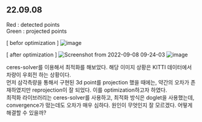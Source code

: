 ## 22.09.08

Red : detected points  
Green : projected points  

[ befor optimization ]
![image](https://user-images.githubusercontent.com/58837749/189009270-95159723-61bb-4478-87c5-15332aeee951.png)  

[ after optimization ]
![Screenshot from 2022-09-08 09-24-03](https://user-images.githubusercontent.com/58837749/189008084-22c991e1-796d-4635-aeb2-b84cd8b4ce49.png)
![image](https://user-images.githubusercontent.com/58837749/189008360-6a31a3b7-4355-451a-b761-2594a4f67a10.png)


ceres-solver를 이용해서 최적화를 해보았다. 해당 이미지 상황은 KITTI 데이터에서 차량이 우회전 하는 상황이다.  
먼저 삼각측량을 통해서 구현된 3d point를 projection 했을 때에는, 약간의 오차가 존재하였지만 reprojection이 잘 되었다. 이를 optimization하고자 하였다.  
최적화 라이브러리는 ceres-solver를 사용하고, 최적화 방식은 doglet을 사용했는데, convergence가 떴는데도 오차가 매우 심하다. 원인이 무엇인지 잘 모르겠다. 어떻게 해결할 수 있을까?
